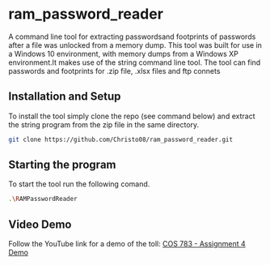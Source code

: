 # ram_password_reader
A command line tool for extracting passwordsand footprints of passwords after a file was unlocked from a memory dump. This tool was built for use in a Windows 10 environment, with memory dumps from a Windows XP environment.It makes use of the string command line tool. The tool can find passwords and footprints for .zip file, .xlsx files and ftp connets

## Installation and Setup
To install the tool simply clone the repo (see command below) and extract the string program from the zip file in the same directory. 
```bash
git clone https://github.com/Christo08/ram_password_reader.git
```

## Starting the program
To start the tool run the following comand.
```bash
.\RAMPasswordReader
```

## Video Demo
Follow the YouTube link for a demo of the toll:
[COS 783 - Assignment 4 Demo]()
